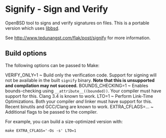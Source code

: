 # Signify - Sign and Verify

OpenBSD tool to signs and verify signatures on files. This is a portable
version which uses [libbsd](http://libbsd.freedesktop.org/wiki/).

See http://www.tedunangst.com/flak/post/signify for more information.

## Build options

The following options can be passed to Make:

VERIFY_ONLY=1
  ~ Build only the verification code. Support for signing will not
    be available in the built `signify` binary. **Note that this is
    unsupported and compilation may not succeed.**
BOUNDS_CHECKING=1
  ~ Enables bounds-checking using `__attribute__((bounded))`. Your
    compiler must have support for this. Clang 3.4 is known to work.
LTO=1
  ~ Perform Link-Time Optimizations. Both your compiler *and* linker
    must have support for this. Recent binutils and GCC/Clang are
    known to work.
EXTRA_CFLAGS=…
  ~ Additional flags to be passed to the compiler.

For example, you can build a size-optimized version with:

    make EXTRA_CFLAGS='-Os -s' LTO=1
